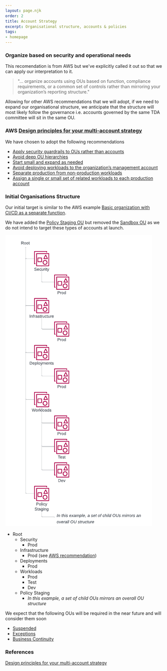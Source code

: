 ```yaml
---
layout: page.njk
order: 2
title: Account Strategy
excerpt: Organisational structure, accounts & policies
tags:
- homepage
---
```


### Organize based on security and operational needs
This recomendation is from AWS but we've explicitly called it out so that we can apply our interpretation to it.

>"... organize accounts using OUs based on function, compliance requirements, or a common set of controls rather than mirroring your organization’s reporting structure."

Allowing for other AWS recommendations that we will adopt, if we need to expand our organisational structure, we anticipate that the structure will most likely follow the governance i.e. accounts governed by the same TDA committee will sit in the same OU.
### AWS [Design principles for your multi-account strategy](https://docs.aws.amazon.com/whitepapers/latest/organizing-your-aws-environment/design-principles-for-your-multi-account-strategy.html)

We have chosen to adopt the following recommendations
* [Apply security guardrails to OUs rather than accounts](https://docs.aws.amazon.com/whitepapers/latest/organizing-your-aws-environment/design-principles-for-your-multi-account-strategy.html#apply-security-guardrails-to-ous-rather-than-accounts)
* [Avoid deep OU hierarchies](https://docs.aws.amazon.com/whitepapers/latest/organizing-your-aws-environment/design-principles-for-your-multi-account-strategy.html#avoid-deep-ou-hierarchies)
* [Start small and expand as needed](https://docs.aws.amazon.com/whitepapers/latest/organizing-your-aws-environment/design-principles-for-your-multi-account-strategy.html#start-small-and-expand-as-needed)
* [Avoid deploying workloads to the organization’s management account](https://docs.aws.amazon.com/whitepapers/latest/organizing-your-aws-environment/design-principles-for-your-multi-account-strategy.html#avoid-deploying-workloads-to-the-organizations-management-account)
* [Separate production from non-production workloads](https://docs.aws.amazon.com/whitepapers/latest/organizing-your-aws-environment/design-principles-for-your-multi-account-strategy.html#separate-production-from-non-production-workloads)
* [Assign a single or small set of related workloads to each production account](https://docs.aws.amazon.com/whitepapers/latest/organizing-your-aws-environment/design-principles-for-your-multi-account-strategy.html#assign-a-single-or-small-set-of-related-workloads-to-each-production-account)

### Initial Organisations Structure

Our initial target is similar to the AWS example [Basic organization with CI/CD as a separate function](https://docs.aws.amazon.com/whitepapers/latest/organizing-your-aws-environment/basic-organization.html#:~:text=with%20infrastructure%20services-,Basic%20organization%20with%20CI/CD%20as%20a%20separate%20function,-This%20example%20incorporates).

We have added the [Policy Staging OU](https://docs.aws.amazon.com/whitepapers/latest/organizing-your-aws-environment/policy-staging-ou.html) but removed the [Sandbox OU](https://docs.aws.amazon.com/whitepapers/latest/organizing-your-aws-environment/sandbox-ou.html) as we do not intend to target these types of accounts at launch.

![Organisation structure](../assets/images/Organisations.png)

<div class="no-presentation">

* Root
  * Security
    * Prod
  * Infrastructure
    * Prod (see [AWS recommendation](https://docs.aws.amazon.com/whitepapers/latest/organizing-your-aws-environment/infrastructure-ou-and-accounts.html#:~:text=In%20most%20cases,or%20Test%20OU%29.))
  * Deployments
    * Prod
  * Workloads
    * Prod
    * Test
    * Dev
  * Policy Staging
    * _In this example, a set of child OUs mirrors an overall OU structure_

</div>

We expect that the following OUs will be required in the near future and will consider them soon
  * [Suspended](https://docs.aws.amazon.com/whitepapers/latest/organizing-your-aws-environment/suspended-ou.html)
  * [Exceptions](https://docs.aws.amazon.com/whitepapers/latest/organizing-your-aws-environment/exceptions-ou.html)
  * [Business Continuity](https://docs.aws.amazon.com/whitepapers/latest/organizing-your-aws-environment/business-continuity-ou.html)

### References
[Design principles for your multi-account strategy](https://docs.aws.amazon.com/whitepapers/latest/organizing-your-aws-environment/design-principles-for-your-multi-account-strategy.html)
